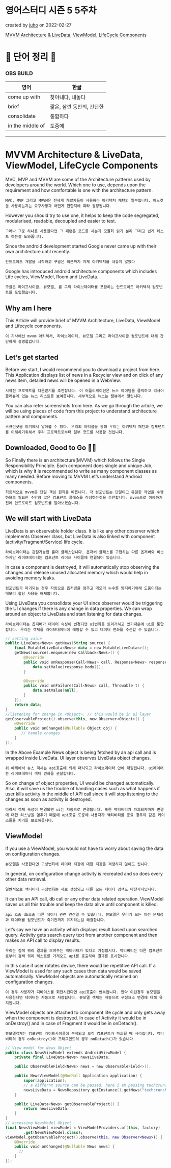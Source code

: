 # 영어스터디 시즌 5 5주차

created by [juho](https://github.com/pachuho/Development-English-study) on 2022-02-27

[MVVM Architecture & LiveData, ViewModel, LifeCycle Components](https://medium.com/android-news/android-architecture-pattern-components-mvvm-livedata-viewmodel-lifecycle-544e84e85177)

# 📗 단어 정리 📘

### OBS BUILD
|영어|한글|
|---|---|
|come up with|찾아내다, 내놓다| 
|brief|짧은, 잠깐 동안의, 간단한|
|consolidate|통합하다|
|in the middle of|도중에|

------------------------------

# MVVM Architecture & LiveData, ViewModel, LifeCycle Components

MVC, MVP and MVVM are some of the Architecture patterns used by developers around the world. Which one to use, 
depends upon the requirement and how comfortable is one with the architecture pattern. 

`MVC, MVP 그리고 MVVM은 전세계 개발자들이 사용하는 아키텍처 패턴의 일부입니다. 어느것을 사용하는지는 요구사항과 어떤게 편한지에 따라 결정됩니다.`

However you should try to use one, it helps to keep the code segregated, modularised, readable, decoupled and easier to test.

`그러나 그중 하나를 사용한다면 그 패턴은 코드를 세분과 모듈화 읽기 분리 그리고 쉽게 테스트 하는걸 도와줍니다.`

Since the android development started Google never came up with their own architecture until recently. 

`안드로이드 개발을 시작하고 구글은 최근까지 자체 아키텍처를 내놓지 않았다`

Google has introduced android architecture components which includes Life cycles, ViewModel, Room and LiveData.

`구글은 라이프사이클, 뷰모델, 룸 그릭 라이브데이터를 포함하는 안드로이드 아키텍처 컴포넌트를 도입했습니다.`

## Why am I here

This Article will provide brief of MVVM Architecture, LiveData, ViewModel and Lifecycle components.

`이 기사에선 mvvm 아키텍처, 라이브데이터, 뷰모델 그리고 라이프사이클 컴포넌트에 대해 간단하게 설명할겁니다.`


## Let’s get started

Before we start, I would recommend you to download a project from here.
This Application displays list of news in a Recycler view and on click of any news item, detailed news will be opened in a WebView. 

`시작전 프로젝트를 다운받기를 추천합니다. 이 어플리케이션은 뉴스 아이템을 클릭하고 리사이클러뷰에 있는 뉴스 리스트를 보여줍니다. 세부적으로 뉴스는 웹뷰에서 열립니다.`

You can also refer screenshots from here. As we go through the article,
we will be using pieces of code from this project to understand architecture pattern and components.

`스크린샷을 여기에서 알아볼 수 있다. 우리의 아티클을 통해 우리는 아키텍처 패턴과 컴포넌트를 이해하기위해서 우리 프로젝트로부터 일부 코드를 사용할 것입니다.`

## Downloaded, Good to Go 👍🏻

So Finally there is an architecture(MVVM) which follows the Single Responsibility Principle. 
Each component does single and unique Job, which is why it is recommended to write as many component classes as many needed. 
Before moving to MVVM Let’s understand Android components.

`최종적으로 mvvm은 단일 책임 원칙을 따릅니다. 각 컴포넌트는 단일이고 유일한 작업을 수행하므로 필요한 수만큼 많은 컴포넌트 클래스를 작성하는것을 추천합니다. mvvm으로 이동하기 전에 안드로이드 컴포넌트를 알아보겠습니다.`

## We will start with LiveData

LiveData is an observable holder class. It is like any other observer which implements Observer class, 
but LiveData is also linked with component (activity/Fragment/Service) life cycle. 

`라이브데이터는 관찰가능한 홀더 클래스입니다. 옵저버 클래스를 구현하는 다른 옵저버와 비슷하지만 라이브데이터는 컴포넌트 라이프 사이클에 연결되어 있습니다.`

In case a component is destroyed, it will automatically stop observing the changes and 
release unused allocated memory which would help in avoiding memory leaks.

`컴포넌트가 파괴되는 경우 자동으로 옵저빙을 멈추고 메모리 누수를 방지하기위해 도움이되는 메모리 할당 사용을 해제합니다.`

Using LiveData you consolidate your UI since observer would be triggering the UI changes if there is any change in data properties. 
We can wrap around an object to LiveData and start listening for data changes.

`라이브데이터는 옵저버가 데이터 속성이 변경되면 ui변화를 트리거하고 있기때문에 ui를 통합합니다. 우리는 객체를 라이브데이터에 래핑할 수 있고 데이터 변화를 수신할 수 있습니다.`

```kotlin
// setting value
public LiveData<News> getNews(String source) {
    final MutableLiveData<News> data = new MutableLiveData<>();
    getNews(source).enqueue(new Callback<News>() {
        @Override
        public void onResponse(Call<News> call, Response<News> response) {
            data.setValue(response.body());
        }

        @Override
        public void onFailure(Call<News> call, Throwable t) {
            data.setValue(null);
        }
    });
    return data;
}
//listening for change in <Object>. // this would be in ui layer
getObservableProject().observe(this, new Observer<Object>() {
    @Override
    public void onChanged(@Nullable Object obj) {
       // handle changes
    }
});
```

In the Above Example News object is being fetched by an api call and is wrapped inside LiveData. 
UI layer observes LiveData object changes. 

`위 예제에서 뉴스 객체는 api호출에 의해 패치되고 라이브데이터 안에 래핑됩니다. ui레이어는 라이브데이터 객체 변화를 관찰합니다.`

So on change of object properties, UI would be changed automatically. 
Also, it will save us the trouble of handling cases such as 
what happens if user kills activity in the middle of API call since it will stop listening to the changes as soon as activity is destroyed.

`따라서 객체 속성이 변경되면 ui는 자동으로 변경됩니다. 또한 액티비티가 파괴되자마자 변경에 대한 리스닝을 멈추기 때문에 api호출 도중에 사용자가 액티비티를 종료 경우와 같은 케이스들을 처리를 보호해줍니다.`

## ViewModel

If you use a ViewModel, you would not have to worry about saving the data on configuration changes. 

`뷰모델을 사용한다면 구성변화에 데이터 저장에 대한 저장을 걱정하지 않아도 됩니다.`

In general, on configuration change activity is recreated and so does every other data retrieval. 

`일반적으로 액티비티 구성변화는 새로 생성되고 다른 모든 데이터 검색도 마찬가지입니다.`

It can be an API call, db call or any other data related operation. 
ViewModel saves us all this trouble and keep the data alive until component is killed.

`api 호춢 db호출 다른 데이터 관련 연산일 수 있습니다. 뷰모델은 우리가 모든 이런 문제점과 데이터를 컴포넌트가 죽기전까지 유지하는걸 해결합니다.`

Let’s say we have an activity which displays result based upon searched query. 
Activity gets search query text from another component and then makes an API call to display results. 

`우리는 검색 쿼리 결과를 보여주는 액티비티가 있다고 가정합시다. 액티비티는 다른 컴포넌트로부터 검색 쿼리 텍스트를 가져오고 api를 호출하여 결과를 표시합니다.`

In this case if user rotates device, there would be repetitive API call. 
If a ViewModel is used for any such cases then data would be saved automatically. 
ViewModel objects are automatically retained on configuration changes.

`이 경우 사용자가 디바이스를 회전시킨다면 api호출이 반복됩니다. 만약 이런경우 뷰모델을 사용한다면 데이터는 자동으로 저장됩니다. 뷰모델 객체는 자동으로 구성요소 변경에 대해 유지됩니다.`

ViewModel objects are attached to component life cycle and only gets away when the component is destroyed. 
In case of Activity it would be in onDestroy() and in case of Fragment it would be in onDetach().

`뷰모델객체는 컴포넌트 라이프사이클에 부착되고 오직 컴포넌트가 파괴될 때 사라집니다. 액티비티의 경우 onDestroy()와 프래그먼트의 경우 onDetach()가 있습니다.`

```kotlin
// View model for News Object
public class NewsViewModel extends AndroidViewModel {
    private final LiveData<News> newsLiveData;

    public ObservableField<News> news = new ObservableField<>();

    public NewsViewModel(@NonNull Application application) {
        super(application);
        // a differnt source can be passed, here i am passing techcrunch
        newsLiveData = NewsRepository.getInstance().getNews("techcrunch");
    }

    public LiveData<News> getObservableProject() {
        return newsLiveData;
    }
}
// accessing NewsModel Object
final NewsViewModel viewModel = ViewModelProviders.of(this, factory)
        .get(NewsViewModel.class);
viewModel.getObservableProject().observe(this, new Observer<News>() {
    @Override
    public void onChanged(@Nullable News news) {
      // 
    }
});
```